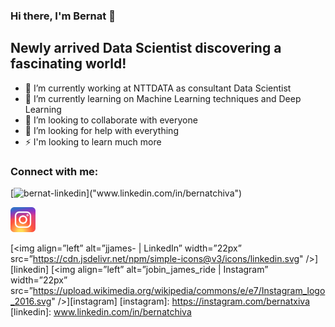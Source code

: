 ### Hi there, I'm Bernat 👋

## Newly arrived Data Scientist discovering a fascinating world!
- 🔭 I’m currently working at NTTDATA as consultant Data Scientist
- 🌱 I’m currently learning on Machine Learning techniques and Deep Learning
- 👯 I’m looking to collaborate with everyone
- 🤔 I’m looking for help with everything
- ⚡ I'm looking to learn much more

### Connect with me:

[![bernat-linkedin]("https://github.com/edent/SuperTinyIcons/blob/master/images/svg/instagram.svg")]("www.linkedin.com/in/bernatchiva")

[<img alt="alt_text" width="40px" src="https://github.com/edent/SuperTinyIcons/blob/master/images/svg/instagram.svg" />](https://www.google.com/)

[<img align=”left” alt=”jjames- | LinkedIn” width=”22px” src=”https://cdn.jsdelivr.net/npm/simple-icons@v3/icons/linkedin.svg" />][linkedin]
[<img align=”left” alt=”jobin_james_ride | Instagram” width=”22px” src=”https://upload.wikimedia.org/wikipedia/commons/e/e7/Instagram_logo_2016.svg" />][instagram]
[instagram]: https://instagram.com/bernatxiva
[linkedin]: www.linkedin.com/in/bernatchiva
